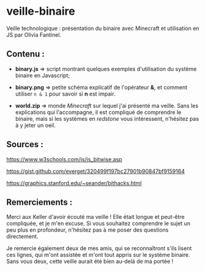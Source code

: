 # veille-binaire

Veille technologique : présentation du binaire avec Minecraft et utilisation en JS par Olivia Fantinel.

## Contenu :

* **binary.js** => script montrant quelques exemples d'utilisation du système binaire en Javascript;

* **binary.png** => petite schéma explicatif de l'opérateur **&**, et comment utiliser `n & 1` pour savoir si **n** est impair.

* **world.zip** => monde *Minecraft* sur lequel j'ai présenté ma veille. Sans les explications qui l'accompagne, il est compliqué de comprendre le binaire, mais si les systèmes en *redstone* vous intéressent, n'hésitez pas à y jeter un oeil.

## Sources :

https://www.w3schools.com/js/js_bitwise.asp

https://gist.github.com/everget/320499f197bc27901b90847bf9159164

https://graphics.stanford.edu/~seander/bithacks.html

## Remerciements :

Merci aux Keller d'avoir écouté ma veille ! Elle était longue et peut-être compliquée, et je m'en excuse. Si vous souhaitez comprendre le sujet un peu plus en profondeur, n'hésitez pas à me poser des questions directement.

Je remercie également deux de mes amis, qui se reconnaîtront s'ils lisent ces lignes, qui m'ont assistée et m'ont tout appris sur le système binaire. Sans vous deux, cette veille aurait été bien au-delà de ma portée !
